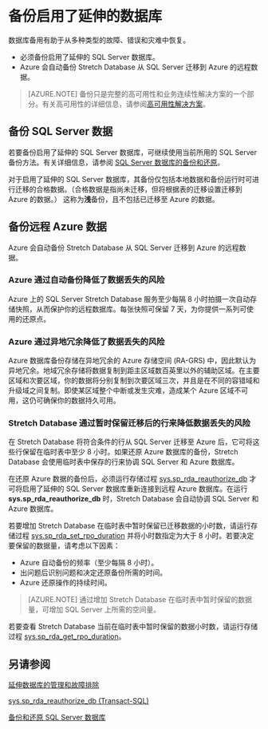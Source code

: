 <properties
	pageTitle="备份启用了延伸的数据库 | Azure"
	description="了解如何备份启用了延伸的数据库。"
	services="sql-server-stretch-database"
	documentationCenter=""
	authors="douglaslMS"
	manager=""
	editor=""/>  


<tags
	ms.service="sql-server-stretch-database"
	ms.workload="data-management"
	ms.tgt_pltfrm="na"
	ms.devlang="na"
	ms.topic="article"
	ms.date="10/14/2016"
	wacn.date="01/04/2017"
	ms.author="douglasl"/>


# 备份启用了延伸的数据库
数据库备用有助于从多种类型的故障、错误和灾难中恢复。

* 必须备份启用了延伸的 SQL Server 数据库。
* Azure 会自动备份 Stretch Database 从 SQL Server 迁移到 Azure 的远程数据。

>    [AZURE.NOTE] 备份只是完整的高可用性和业务连续性解决方案的一个部分。有关高可用性的详细信息，请参阅[高可用性解决方案](https://msdn.microsoft.com/zh-cn/library/ms190202.aspx)。

## 备份 SQL Server 数据
若要备份启用了延伸的 SQL Server 数据库，可继续使用当前所用的 SQL Server 备份方法。有关详细信息，请参阅 [SQL Server 数据库的备份和还原](https://msdn.microsoft.com/zh-cn/library/ms187048.aspx)。

对于启用了延伸的 SQL Server 数据库，其备份仅包括本地数据和备份运行时可进行迁移的合格数据。（合格数据是指尚未迁移，但将根据表的迁移设置迁移到 Azure 的数据。） 这称为**浅**备份，且不包括已迁移至 Azure 的数据。

## 备份远程 Azure 数据
Azure 会自动备份 Stretch Database 从 SQL Server 迁移到 Azure 的远程数据。

### Azure 通过自动备份降低了数据丢失的风险
Azure 上的 SQL Server Stretch Database 服务至少每隔 8 小时拍摄一次自动存储快照，从而保护你的远程数据库。每张快照可保留 7 天，为你提供一系列可使用的还原点。

### Azure 通过异地冗余降低了数据丢失的风险
Azure 数据库备份存储在异地冗余的 Azure 存储空间 (RA-GRS) 中，因此默认为异地冗余。地域冗余存储将数据复制到距主区域数百英里以外的辅助区域。在主要区域和次要区域，你的数据将分别复制到次要区域三次，并且是在不同的容错域和升级域之间复制。即使某区域整个中断或发生灾难，造成某个 Azure 区域不可用，这仍可确保你的数据持久可用。

### <a name="stretchRPO"></a>Stretch Database 通过暂时保留迁移后的行来降低数据丢失的风险
在 Stretch Database 将符合条件的行从 SQL Server 迁移至 Azure 后，它可将这些行保留在临时表中至少 8 小时。如果还原 Azure 数据库的备份，Stretch Database 会使用临时表中保存的行来协调 SQL Server 和 Azure 数据库。

在还原 Azure 数据的备份后，必须运行存储过程 [sys.sp\_rda\_reauthorize\_db](https://msdn.microsoft.com/zh-cn/library/mt131016.aspx) 才可将启用了延伸的 SQL Server 数据库重新连接到远程 Azure 数据库。在运行 **sys.sp\_rda\_reauthorize\_db** 时，Stretch Database 会自动协调 SQL Server 和 Azure 数据库。

若要增加 Stretch Database 在临时表中暂时保留已迁移数据的小时数，请运行存储过程 [sys.sp\_rda\_set\_rpo\_duration](https://msdn.microsoft.com/zh-cn/library/mt707766.aspx) 并将小时数指定为大于 8 小时。若要决定要保留的数据量，请考虑以下因素：

* Azure 自动备份的频率（至少每隔 8 小时）。
* 出问题后识别问题和决定还原备份所需的时间。
* Azure 还原操作的持续时间。

> [AZURE.NOTE] 通过增加 Stretch Database 在临时表中暂时保留的数据量，可增加 SQL Server 上所需的空间量。

若要查看 Stretch Database 当前在临时表中暂时保留的数据小时数，请运行存储过程 [sys.sp\_rda\_get\_rpo\_duration](https://msdn.microsoft.com/zh-cn/library/mt707767.aspx)。

## 另请参阅
[延伸数据库的管理和故障排除](/documentation/articles/sql-server-stretch-database-manage/)

[sys.sp\_rda\_reauthorize\_db (Transact-SQL)](https://msdn.microsoft.com/zh-cn/library/mt131016.aspx)

[备份和还原 SQL Server 数据库](https://msdn.microsoft.com/zh-cn/library/ms187048.aspx)

<!---HONumber=Mooncake_Quality_Review_0104_2017-->